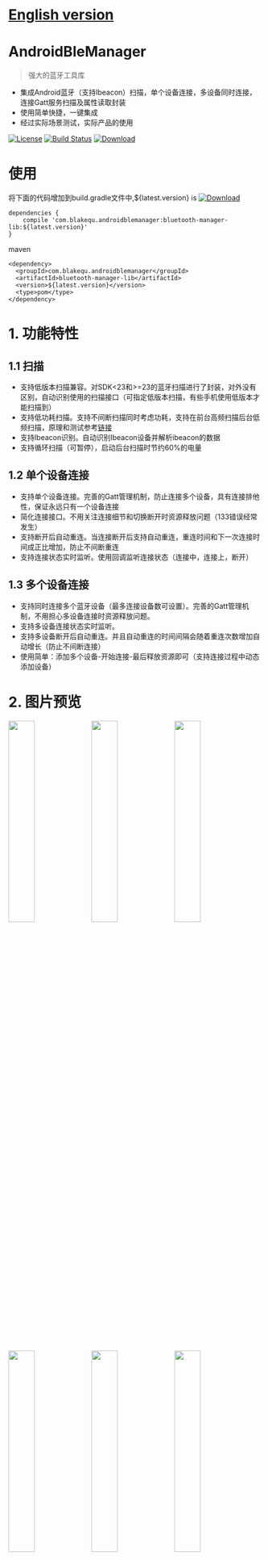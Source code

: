 # [English version](README-en.md)

# AndroidBleManager
> 强大的蓝牙工具库

- 集成Android蓝牙（支持Ibeacon）扫描，单个设备连接，多设备同时连接，连接Gatt服务扫描及属性读取封装
- 使用简单快捷，一键集成
- 经过实际场景测试，实际产品的使用

[![License][licence_svg]][licence_url]
[![Build Status](https://travis-ci.org/haodynasty/AndroidBleManager.svg?branch=master)](https://travis-ci.org/haodynasty/AndroidBleManager)
[![Download][bintray_svg]][bintray_url]

# 使用
将下面的代码增加到build.gradle文件中,${latest.version} is [![Download][bintray_svg]][bintray_url]
```
dependencies {
    compile 'com.blakequ.androidblemanager:bluetooth-manager-lib:${latest.version}'
}
```
maven
```
<dependency>
  <groupId>com.blakequ.androidblemanager</groupId>
  <artifactId>bluetooth-manager-lib</artifactId>
  <version>${latest.version}</version>
  <type>pom</type>
</dependency>
```


# 1. 功能特性
## 1.1 扫描
- 支持低版本扫描兼容。对SDK<23和>=23的蓝牙扫描进行了封装，对外没有区别，自动识别使用的扫描接口（可指定低版本扫描，有些手机使用低版本才能扫描到）
- 支持低功耗扫描。支持不间断扫描同时考虑功耗，支持在前台高频扫描后台低频扫描，原理和测试参考[链接](https://github.com/Sensoro/SDK-Android/blob/master/Documents/Battery-Management.md)
- 支持Ibeacon识别。自动识别Ibeacon设备并解析ibeacon的数据
- 支持循环扫描（可暂停），启动后台扫描时节约60%的电量

## 1.2 单个设备连接
- 支持单个设备连接。完善的Gatt管理机制，防止连接多个设备，具有连接排他性，保证永远只有一个设备连接
- 简化连接接口。不用关注连接细节和切换断开时资源释放问题（133错误经常发生）
- 支持断开后自动重连。当连接断开后支持自动重连，重连时间和下一次连接时间成正比增加，防止不间断重连
- 支持连接状态实时监听。使用回调监听连接状态（连接中，连接上，断开）

## 1.3 多个设备连接
- 支持同时连接多个蓝牙设备（最多连接设备数可设置）。完善的Gatt管理机制，不用担心多设备连接时资源释放问题。
- 支持多设备连接状态实时监听。
- 支持多设备断开后自动重连。并且自动重连的时间间隔会随着重连次数增加自动增长（防止不间断连接）
- 使用简单：添加多个设备-开始连接-最后释放资源即可（支持连接过程中动态添加设备）

# 2. 图片预览
<p><img src="screenshot/sidebar.png" width="32%" />
<img src="screenshot/device-scan.png" width="32%" />
<img src="screenshot/connect_one.png" width="32%" />
<img src="screenshot/connect.png" width="32%" />
<img src="screenshot/gatt.png" width="32%" />
<img src="screenshot/connect_multi.png" width="32%" /></p>

# 3. 使用说明
## 3.1 扫描
- 获取扫描管理器
```
BluetoothScanManager scanManager = BleManager.getScanManager(context);
```

- 开始扫描
```
scanManager.addScanFilterCompats(new ScanFilterCompat.Builder().setDeviceName("oby").build());

        scanManager.setScanOverListener(new ScanOverListener() {
                    @Override
                    public void onScanOver() {
                        //scan over of one times
                    }
                });
                
        scanManager.setScanCallbackCompat(new ScanCallbackCompat() {
            @Override
            public void onBatchScanResults(List<ScanResultCompat> results) {
                super.onBatchScanResults(results);
            }
            
            @Override
            public void onScanFailed(final int errorCode) {
                super.onScanFailed(errorCode);
                //code
            }

            @Override
            public void onScanResult(int callbackType, ScanResultCompat result) {
                super.onScanResult(callbackType, result);
                //scan result
            }
        });
        //start scan
        scanManager.startCycleScan(); //不会立即开始，可能会延时
        //scanManager.startScanNow(); //立即开始扫描
```

- 暂停扫描
```
scanManager.stopCycleScan();
//is scanning
scanManager.isScanning()
```

- 资源释放
```
scanManager.release();
```

- 其他
```
getPowerSaver(); //可以参考具体使用方法BackgroundPowerSaver，可以设置循环扫描前台和后台扫描和间隔的时间
startScanOnce(); //单次扫描，只扫描一次
setAPI21ScanningDisabled(false); //禁止使用新的扫描方式
```

- 注意事项
> 扫描结果回调已经放在了主线程，可直接使用并更新视图UI

## 3.2 单设备连接
- 获取连接管理器
```
BluetoothConnectManager connectManager = BleManager.getConnectManager(context);
```
- 连接状态监听
```
//如果不用需要移除状态监听removeConnectStateListener
connectManager.addConnectStateListener(new ConnectStateListener() {
            @Override
            public void onConnectStateChanged(String address, ConnectState state) {
                switch (state){
                    case CONNECTING:
                        break;
                    case CONNECTED:
                        break;
                    case NORMAL:
                        break;
                }
            }
        });
connectManager.setBluetoothGattCallback(new BluetoothGattCallback() {
    ...
    //注意：里面的回调方法都是在非主线程
}
```

- 蓝牙读写数据与通知

为了简化蓝牙连接，已经自动封装了蓝牙Gatt的读写和通知。
    - 传统方式
```
private BluetoothGatt mBluetoothGatt;
BluetoothGattCharacteristic characteristic;
boolean enabled;
... 
mBluetoothGatt.setCharacteristicNotification(characteristic, enabled); 
... 
BluetoothGattDescriptor descriptor = characteristic.getDescriptor(
        UUID.fromString(SampleGattAttributes.CLIENT_CHARACTERISTIC_CONFIG));
descriptor.setValue(BluetoothGattDescriptor.ENABLE_NOTIFICATION_VALUE); 
mBluetoothGatt.writeDescriptor(descriptor);
```
    - 封装使用
```
//start subscribe auto
//1.set service uuid(将要读取GattService的UUID)
connectManager.setServiceUUID(serverUUid.toString());
//2.clean history descriptor data（清除历史订阅读写通知）
 connectManager.cleanSubscribeData();
//3.add subscribe params（读写和通知）
connectManager.addBluetoothSubscribeData(
          new BluetoothSubScribeData.Builder().setCharacteristicRead(characteristic.getUuid()).build());//read characteristic
connectManager.addBluetoothSubscribeData(
          new BluetoothSubScribeData.Builder().setCharacteristicNotify(characteristic.getUuid()).build()); //notify
connectManager.addBluetoothSubscribeData(
          new BluetoothSubScribeData.Builder().setCharacteristicWrite(characteristic.getUuid()).build()); //write characteristic
connectManager.addBluetoothSubscribeData(
                        new BluetoothSubScribeData.Builder().setCharacteristicWrite(characteristic.getUuid(), byteData).build();
//还有读写descriptor
//start descriptor(注意，在使用时当回调onServicesDiscovered成功时会自动调用该方法，所以只需要在连接之前完成1,3步即可)
connectManager.startSubscribe(gatt);
```

- 连接与断开
```
connect(macAddress);
disconnect(macAddress);
closeAll(); //关闭所有连接设备
getConnectedDevice(); //获取当前已经连接的设备列表
getCurrentState(); //获取当前设备状态
```

- 资源释放
```
scanManager.release();
```

- 注意事项
> 设备的连接，断开尽量在主线程中完成，否则在某些机型（三星）会出现许多意想不到的错误。

## 3.3 多设备连接
- 获取多设备连接管理器
```
MultiConnectManager multiConnectManager = BleManager.getMultiConnectManager(context);
```

- 添加状态监听
```
//如果不用需要移除状态监听removeConnectStateListener
connectManager.addConnectStateListener(new ConnectStateListener() {
            @Override
            public void onConnectStateChanged(String address, ConnectState state) {
                switch (state){
                    case CONNECTING:
                        break;
                    case CONNECTED:
                        break;
                    case NORMAL:
                        break;
                }
            }
        });
connectManager.setBluetoothGattCallback(new BluetoothGattCallback() {
    ...
    //注意：里面的回调方法都是在非主线程
}
```

- 添加待设备到队列
如果添加的设备超过了最大连接数，将会自动移除多余的设备
```
addDeviceToQueue(deviceList);
//手动移除多余的连接设备
removeDeviceFromQueue(macAddress);
```

- 蓝牙读写数据与通知
```
//start subscribe auto
//1.set service uuid(将要读取GattService的UUID)
connectManager.setServiceUUID(serverUUid.toString());
//2.clean history descriptor data（清除历史订阅读写通知）
 connectManager.cleanSubscribeData();
//3.add subscribe params（读写和通知）
connectManager.addBluetoothSubscribeData(
          new BluetoothSubScribeData.Builder().setCharacteristicRead(characteristic.getUuid()).build());//read characteristic
connectManager.addBluetoothSubscribeData(
          new BluetoothSubScribeData.Builder().setCharacteristicNotify(characteristic.getUuid()).build()); //notify
connectManager.addBluetoothSubscribeData(
          new BluetoothSubScribeData.Builder().setCharacteristicWrite(characteristic.getUuid()).build()); //write characteristic
connectManager.addBluetoothSubscribeData(
                        new BluetoothSubScribeData.Builder().setCharacteristicWrite(characteristic.getUuid(), byteData).build();
//还有读写descriptor
//start descriptor(注意，在使用时当回调onServicesDiscovered成功时会自动调用该方法，所以只需要在连接之前完成1,3步即可)
connectManager.startSubscribe(gatt);
```

- 开始连接
```
startConnect();
//连接其中的指定设备
startConnect(String);
```

- 资源释放
```
scanManager.release();
```

- 其他
```
getQueueSize(); //当前队列中设备数
setMaxConnectDeviceNum(); //设置最大连接数量
getMaxLen(); //获取最大的连接数量
getConnectedDevice(); //获取已经连接的设备
getDeviceState(macAddress); //获取当前设备连接状态
getAllDevice();
getAllConnectedDevice();
getAllConnectingDevice();
```

## 3.4 个性化扫描和连接配置
1. 可设置参数如下：
```
boolean isDebugMode = false; //是否为debug模式，建议使用BuildConfig.DEBUG设置，如果为true则打印日志
long foregroundScanPeriod = 10000; //在前台时（可见扫描界面）扫描持续时间
long foregroundBetweenScanPeriod = 5000; //在前台时（可见扫描界面）扫描间隔暂停时间，我们扫描的方式是间隔扫描
long backgroundScanPeriod = 10000; //在后台时（不可见扫描界面）扫描持续时间
long backgroundBetweenScanPeriod = 5 * 60 * 1000; //在后台时（不可见扫描界面）扫描间隔暂停时间，我们扫描的方式是间隔扫描
int maxConnectDeviceNum = 5;//一次最多连接设备个数
int reconnectStrategy = 3; //如果连接自动断开之后的重连策略（ConnectConfig.RECONNECT_LINEAR，ConnectConfig.RECONNECT_EXPONENT，ConnectConfig.RECONNECT_LINE_EXPONENT,ConnectConfig.RECONNECT_FIXED_TIME）
int reconnectMaxTimes = Integer.MAX_VALUE; //最大重连次数，默认可一直进行重连
long reconnectBaseSpaceTime = 8000; //重连基础时间间隔ms，重连的时间间隔
int reconnectedLineToExponentTimes = 5; //快速重连的次数(线性到指数，只在reconnectStrategy=ConnectConfig.RECONNECT_LINE_EXPONENT时有效)
int connectTimeOutTimes = 15000; //连接超时时间15s,15s后自动检测蓝牙状态（如果设备不在连接范围或蓝牙关闭，则重新连接的时间会很长，或者一直处于连接的状态，现在超时后会自动检测当前状态）
```
2. 使用方法
```
BleManager.setBleParamsOptions(new BleParamsOptions.Builder()
                .setBackgroundBetweenScanPeriod(5 * 60 * 1000)
                .setBackgroundScanPeriod(10000)
                .setForegroundBetweenScanPeriod(5000)
                .setForegroundScanPeriod(10000)
                .setDebugMode(BuildConfig.DEBUG)
                .setMaxConnectDeviceNum(5)
                .setReconnectBaseSpaceTime(8000)
                .setReconnectMaxTimes(Integer.MAX_VALUE)
                .setReconnectStrategy(ConnectConfig.RECONNECT_LINE_EXPONENT)
                .setReconnectedLineToExponentTimes(5)
                .setConnectTimeOutTimes(20000)
                .build());
```

# 4. 权限
使用时需要如下权限
* `android.permission.BLUETOOTH`
* `android.permission.BLUETOOTH_ADMIN`

if SDK >= 23, 增加权限

* `android.permission.ACCESS_COARSE_LOCATION`
* `android.permission.ACCESS_FINE_LOCATION`

# 5.更新日志
- v1.0(2016/8/25): 完成基本框架（扫描，设备连接）
- v1.0(2016/8/29): 修复多设备连接bug
- v1.0(2016/8/30): 增加demo权限检查
- v2.0(2016/11/3): 完善demo，增加多设备单个设备的单独连接入口
- v2.1(2016/12/1): 增加扫描和连接的个性化配置
- v2.1.1(2016/12/7): 修复多个设备连接时，无法移除某个设备
- v2.1.2(2016/12/23): 新增重连策略，每次断开之后重连按照固定时间，如每次断开之后10s就启动重连；新增超时连接设置，当连接过程中超时会自动检测蓝牙状态，并可设置超时时间；修复多连接时调用startConnect()无法立即启动重连的问题

# 6. TODO

* 如果无法扫描到任何设备，请检查当前APP运行SDK是否>=23, 如果SDK>=23的手机必须申请位置权限并且打开位置信息，否则无法扫描到设备（是23的最新限制，当然如果知道mac地址可直接连接）,检查可通过如下代码
```
//http://stackoverflow.com/questions/33043582/bluetooth-low-energy-startscan-on-android-6-0-does-not-find-devices/33045489#33045489
private boolean checkLocationPermission() {
        return checkPermission(Manifest.permission.ACCESS_COARSE_LOCATION) || checkPermission(Manifest.permission.ACCESS_FINE_LOCATION);
    }

    private boolean checkPermission(final String permission) {
        return ContextCompat.checkSelfPermission(mContext, permission) == PackageManager.PERMISSION_GRANTED;
    }
    
    public static boolean isGpsProviderEnabled(Context context){
            LocationManager service = (LocationManager) context.getSystemService(context.LOCATION_SERVICE);
            return service.isProviderEnabled(LocationManager.GPS_PROVIDER);
        }
```
* 动态打开关闭日志BleManager.getInstance().setLogDebugMode(BuildConfig.DEBUG);
* 设置连接参数
```
ConnectConfig.updateMaxConnectNumber(5);//多连接时，最大连接个数
ConnectConfig.updateReconnectNumber(4); //重连的次数（小于该次数时，间隔重连时间为:断开时间+断开次数*间隔时间；大于该次数时，间隔重连时间呈指数增长）
ConnectConfig.updateReconnectSpaceTime(4000); //间隔重连时间
```

# 7. 链接参考
其中ibeacon封装和扫描部分代码参考如下开源库，在此感谢作者的无私奉献。
- [Bluetooth-LE-Library](https://github.com/alt236/Bluetooth-LE-Library---Android)
- [BluetoothCompat](https://github.com/joerogers/BluetoothCompat)

# 8. [个人博客](http://blakequ.com/)

# 9. Apk
- [demo address](http://fir.im/pxfn)
- <p><img src="screenshot/ecode.png"/></p>


[bintray_svg]: https://api.bintray.com/packages/haodynasty/maven/AndroidBleManager/images/download.svg
[bintray_url]: https://bintray.com/haodynasty/maven/AndroidBleManager/_latestVersion
[licence_svg]: https://img.shields.io/badge/license-Apache%202-green.svg
[licence_url]: https://www.apache.org/licenses/LICENSE-2.0